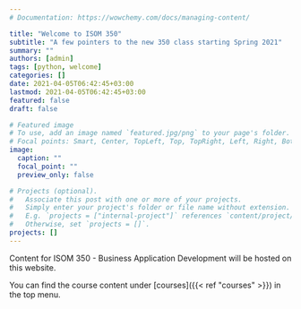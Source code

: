 ```yaml
---
# Documentation: https://wowchemy.com/docs/managing-content/

title: "Welcome to ISOM 350"
subtitle: "A few pointers to the new 350 class starting Spring 2021"
summary: ""
authors: [admin]
tags: [python, welcome]
categories: []
date: 2021-04-05T06:42:45+03:00
lastmod: 2021-04-05T06:42:45+03:00
featured: false
draft: false

# Featured image
# To use, add an image named `featured.jpg/png` to your page's folder.
# Focal points: Smart, Center, TopLeft, Top, TopRight, Left, Right, BottomLeft, Bottom, BottomRight.
image:
  caption: ""
  focal_point: ""
  preview_only: false

# Projects (optional).
#   Associate this post with one or more of your projects.
#   Simply enter your project's folder or file name without extension.
#   E.g. `projects = ["internal-project"]` references `content/project/deep-learning/index.md`.
#   Otherwise, set `projects = []`.
projects: []
---
```


Content for ISOM 350 - Business Application Development will be hosted on this website.

You can find the course content under [courses]({{< ref "courses" >}}) in the top menu.